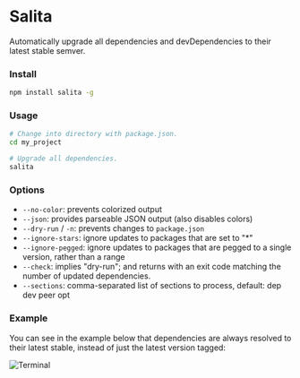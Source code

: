 Salita
======

Automatically upgrade all dependencies and devDependencies to their latest
stable semver.

### Install ###

``` bash
npm install salita -g
```

### Usage ###

``` bash
# Change into directory with package.json.
cd my_project

# Upgrade all dependencies.
salita
```

### Options ###
 - `--no-color`: prevents colorized output
 - `--json`: provides parseable JSON output (also disables colors)
 - `--dry-run` / `-n`: prevents changes to `package.json`
 - `--ignore-stars`: ignore updates to packages that are set to "*"
 - `--ignore-pegged`: ignore updates to packages that are pegged to a single version, rather than a range
 - `--check`: implies "dry-run"; and returns with an exit code matching the number of updated dependencies.
 - `--sections`: comma-separated list of sections to process, default: dep dev peer opt

### Example ###

You can see in the example below that dependencies are always resolved to
their latest stable, instead of just the latest version tagged:

![Terminal](http://tbranyen.com/u/7bc20890.png)

